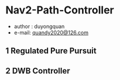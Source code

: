 # Nav2-Path-Controller

* author :  duyongquan
* e-mail: quandy2020@126.com

## 1 Regulated Pure Pursuit



## 2 DWB Controller





